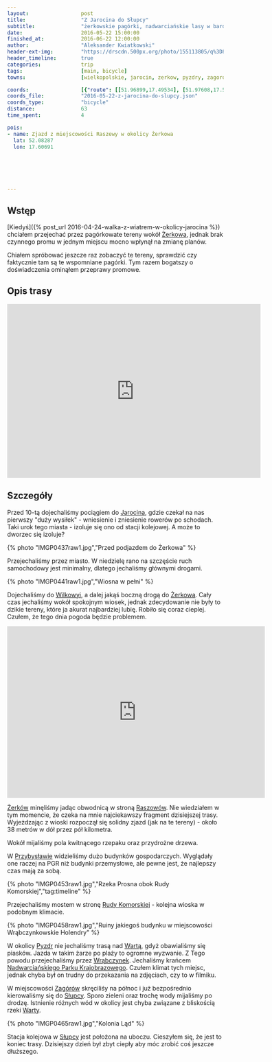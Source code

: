 ```yaml
---
layout:                 post
title:                  "Z Jarocina do Słupcy"
subtitle:               "żerkowskie pagórki, nadwarciańskie lasy w bardzo ciepły dzień"
date:                   2016-05-22 15:00:00
finished_at:            2016-06-22 12:00:00
author:                 "Aleksander Kwiatkowski"
header-ext-img:         "https://drscdn.500px.org/photo/155113805/q%3D80_m%3D2000/3d4ecd49ef994bd82c611e92c1bdf709"
header_timeline:        true
categories:             trip
tags:                   [main, bicycle]
towns:                  [wielkopolskie, jarocin, zerkow, pyzdry, zagorow, ladek, slupca]

coords:                 [{"route": [[51.96899,17.49534], [51.97608,17.51191], [52.00821,17.54358], [52.01059,17.54461], [52.02612,17.58015], [52.03272,17.58761], [52.04486,17.58924], [52.04671,17.57208], [52.05125,17.57414], [52.06096,17.56701], [52.07188,17.57783], [52.08344,17.59774], [52.08249,17.60564], [52.09857,17.6319], [52.10543,17.62529], [52.11064,17.63139], [52.11433,17.64332], [52.11903,17.64297], [52.12071,17.63851], [52.12040,17.67241], [52.13599,17.68589], [52.13726,17.68872], [52.15437,17.70400], [52.15685,17.71979], [52.15353,17.75344], [52.16316,17.78528], [52.16159,17.80553], [52.17769,17.81841], [52.16843,17.86193], [52.16827,17.89669], [52.18585,17.90167], [52.20032,17.88690], [52.20753,17.88828], [52.20700,17.89334], [52.27102,17.88716], [52.28898,17.86132], [52.28730,17.85205]], "type": "bicycle"}]
coords_file:            "2016-05-22-z-jarocina-do-slupcy.json"
coords_type:            "bicycle"
distance:               63
time_spent:             4

pois:
- name: Zjazd z miejscowości Raszewy w okolicy Żerkowa
  lat: 52.08287
  lon: 17.60691






---
```


Wstęp
-----

[wiki-zerkow]:         https://pl.wikipedia.org/wiki/%C5%BBerk%C3%B3w
[wiki-jarocin]:        https://pl.wikipedia.org/wiki/Jarocin
[wiki-wilkowyja]:      https://pl.wikipedia.org/wiki/Wilkowyja_(powiat_jaroci%C5%84ski)
[wiki-raszowy]:        https://pl.wikipedia.org/wiki/Raszewy_(powiat_jaroci%C5%84ski)
[wiki-przybyslaw]:     https://pl.wikipedia.org/wiki/Przybys%C5%82aw_(powiat_jaroci%C5%84ski)
[wiki-ruda-komorska]:  https://pl.wikipedia.org/wiki/Ruda_Komorska
[wiki-pyzdry]:         https://pl.wikipedia.org/wiki/Pyzdry
[wiki-wrabczynek]:     https://pl.wikipedia.org/wiki/Wr%C4%85bczynek
[wiki-nadwarcianski-park]: https://pl.wikipedia.org/wiki/Nadwarcia%C5%84ski_Park_Krajobrazowy
[wiki-zagorow]:        https://pl.wikipedia.org/wiki/Zag%C3%B3r%C3%B3w
[wiki-slupca]:         https://pl.wikipedia.org/wiki/S%C5%82upca
[wiki-warta]:          https://pl.wikipedia.org/wiki/Warta

[Kiedyś]({% post_url 2016-04-24-walka-z-wiatrem-w-okolicy-jarocina %}) chciałem przejechać
przez pagórkowate tereny wokół [Żerkowa][wiki-zerkow], jednak brak czynnego promu
w jednym miejscu mocno wpłynął na zmianę planów.

Chiałem spróbować jeszcze raz zobaczyć te tereny, sprawdzić czy faktycznie
tam są te wspomniane pagórki. Tym razem bogatszy o doświadczenia ominąłem
przeprawy promowe.

Opis trasy
----------

<iframe height='405' width='590' frameborder='0' allowtransparency='true' scrolling='no' src='https://www.strava.com/activities/584342247/embed/8fb09f8d6d427a58f189b24c1712132c7f6ea3bd'></iframe>

Szczegóły
---------

Przed 10-tą dojechaliśmy pociągiem do [Jarocina][wiki-jarocin], gdzie czekał na nas
pierwszy "duży wysiłek" - wniesienie i zniesienie rowerów po schodach. Taki urok tego
miasta - izoluje się ono od stacji kolejowej. A może to dworzec się izoluje?

{% photo "IMGP0437raw1.jpg","Przed podjazdem do Żerkowa" %}

Przejechaliśmy przez miasto. W niedzielę rano na szczęście ruch samochodowy jest
minimalny, dlatego jechaliśmy głównymi drogami.

{% photo "IMGP0441raw1.jpg","Wiosna w pełni" %}

Dojechaliśmy do [Wilkowyi][wiki-wilkowyja], a dalej jakąś boczną drogą do
[Żerkowa][wiki-zerkow]. Cały czas jechaliśmy wokół spokojnym wiosek, jednak
zdecydowanie nie były to dzikie tereny, które ja akurat najbardziej lubię.
Robiło się coraz cieplej. Czułem, że tego dnia pogoda będzie problemem.

<div class="vimeo"><iframe src='http://player.vimeo.com/video/170464924' width="600" height="400" frameborder="0" webkitAllowFullScreen mozallowfullscreen allowFullScreen> </iframe></div>

[Żerków][wiki-zerkow] minęliśmy jadąc obwodnicą w stroną [Raszowów][wiki-raszowy].
Nie wiedziałem w tym momencie, że czeka na mnie najciekawszy fragment dzisiejszej
trasy. Wyjeżdzając z wioski rozpoczął się solidny zjazd (jak na te tereny) - około
38 metrów w dół przez pół kilometra.

<!-- TODO naprawic powtorzone zdjecie {% photo "IMGP0453raw1.jpg","Wiosna w pełni" %} -->

Wokół mijaliśmy pola kwitnącego rzepaku oraz przydrożne drzewa.

W [Przybysławie][wiki-przybyslaw] widzieliśmy dużo budynków gospodarczych.
Wyglądały one raczej na PGR niż budynki przemysłowe, ale pewne jest, że
najlepszy czas mają za sobą.

{% photo "IMGP0453raw1.jpg","Rzeka Prosna obok Rudy Komorskiej","tag:timeline" %}

Przejechaliśmy mostem w stronę [Rudy Komorskiej][wiki-ruda-komorska] - kolejna
wioska w podobnym klimacie.

{% photo "IMGP0458raw1.jpg","Ruiny jakiegoś budynku w miejscowości Wrąbczynkowskie Holendry" %}

W okolicy [Pyzdr][wiki-pyzdry] nie jechaliśmy trasą nad [Wartą][wiki-warta], gdyż
obawialiśmy się piasków. Jazda w takim żarze po plaży to ogromne wyzwanie. Z Tego
powodu przejechaliśmy przez [Wrąbczynek][wiki-wrabczynek]. Jechaliśmy
krańcem [Nadwarciańskiego Parku Krajobrazowego][wiki-nadwarcianski-park].
Czułem klimat tych miejsc, jednak chyba był on trudny do przekazania
na zdjęciach, czy to w filmiku.

W miejscowości [Zagórów][wiki-zagorow] skręciliśy na północ i już bezpośrednio
kierowaliśmy się do [Słupcy][wiki-slupca]. Sporo zieleni oraz trochę wody
mijaliśmy po drodzę. Istnienie różnych wód w okolicy jest chyba związane z bliskością
rzeki [Warty][wiki-warta].

{% photo "IMGP0465raw1.jpg","Kolonia Ląd" %}


Stacja kolejowa w [Słupcy][wiki-slupca] jest położona na uboczu. Cieszyłem się,
że jest to koniec trasy. Dzisiejszy dzień był zbyt ciepły aby móc zrobić coś
jeszcze dłuższego.
